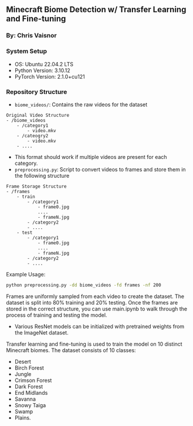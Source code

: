 ## Minecraft Biome Detection w/ Transfer Learning and Fine-tuning

### By: Chris Vaisnor

### System Setup
- OS: Ubuntu 22.04.2 LTS
- Python Version: 3.10.12
- PyTorch Version:  2.1.0+cu121

### Repository Structure
- `biome_videos/`: Contains the raw videos for the dataset
```
Original Video Structure
- /biome_videos
    - /category1
        - video.mkv
    - /cateogry2
        - video.mkv
    - ....
```
- This format should work if multiple videos are present for each category.
- `preprocessing.py`: Script to convert videos to frames and store them in the following structure
```
Frame Storage Structure
- /frames
    - train
        - /category1
            - frame0.jpg
            ....
            - frameN.jpg
        - /category2
        - ....
    - test
        - /category1
            - frame0.jpg
            ....
            - frameN.jpg
        - /category2
        - ....
```

Example Usage:
```bash
python preprocessing.py -dd biome_videos -fd frames -nf 200
```
Frames are uniformly sampled from each video to create the dataset. The dataset is split into 80% training and 20% testing.
Once the frames are stored in the correct structure, you can use main.ipynb to walk through the process of training and testing the model.
- Various ResNet models can be initialized with pretrained weights from the ImageNet dataset.

Transfer learning and fine-tuning is used to train the model on 10 distinct Minecraft biomes. The dataset consists of 10 classes:
- Desert
- Birch Forest
- Jungle 
- Crimson Forest
- Dark Forest
- End Midlands
- Savanna
- Snowy Taiga
- Swamp
- Plains. 